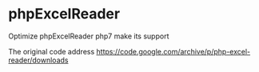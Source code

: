 # phpExcelReader
Optimize phpExcelReader    php7 make its support    

The original code address https://code.google.com/archive/p/php-excel-reader/downloads
